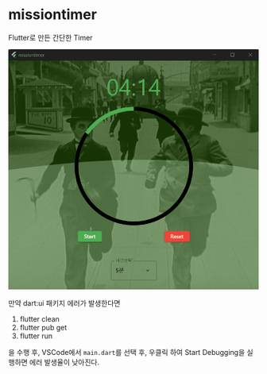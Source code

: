 # missiontimer

Flutter로 만든 간단한 Timer

![](timer.gif)


만약 dart:ui 패키지 에러가 발생한다면 

1. flutter clean
2. flutter pub get
3. flutter run

을 수행 후, VSCode에서 `main.dart`를 선택 후, 우클릭 하여 Start Debugging을 실행하면 에러 발생율이 낮아진다.
